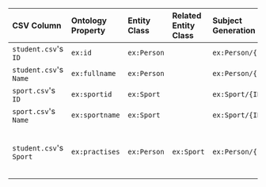 | CSV Column | Ontology Property | Entity Class | Related Entity Class | Subject Generation | Join Condition |
| :--- | :--- | :--- | :--- | :--- | :--- |
| `student.csv`'s `ID` | `ex:id` | `ex:Person` | | `ex:Person/{ID}` | |
| `student.csv`'s `Name` | `ex:fullname` | `ex:Person` | | `ex:Person/{ID}` | |
| `sport.csv`'s `ID` | `ex:sportid` | `ex:Sport` | | `ex:Sport/{ID}` | |
| `sport.csv`'s `Name` | `ex:sportname` | `ex:Sport` | | `ex:Sport/{ID}` | |
| `student.csv`'s `Sport` | `ex:practises` | `ex:Person` | `ex:Sport` | `ex:Person/{ID}` | `student.csv`'s `Sport` column equals `sport.csv`'s `ID` column. |
